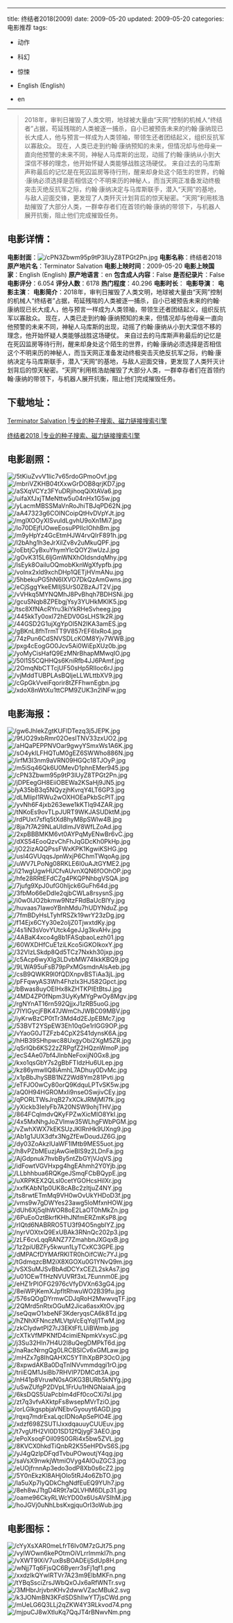 
---
title: 终结者2018(2009)
date: 2009-05-20
updated: 2009-05-20
categories: 电影推荐
tags:
- 动作
- 科幻
- 惊悚

- English (English)
- en
---


> 2018年，审判日摧毁了人类文明，地球被大量由“天网”控制的机械人“终结者”占据，苟延残喘的人类被逐一捕杀，自小已被预告未来的约翰·康纳现已长大成人，他与预言一样成为人类领袖，带领生还者团结起义，组织反抗军以寡敌众。 现在，人类已走到约翰·康纳预知的未来，但情况却与他母亲一直向他预警的未来不同，神秘人马库斯的出现，动摇了约翰·康纳从小到大深信不移的理念，他开始怀疑人类能够战胜这场硬仗。 来自过去的马库斯声称最后的记忆是在死囚监房等待行刑，醒来却身处这个陌生的世界，约翰·康纳必须选择是否相信这个不明来历的神秘人，而当天网正准备发动终极突击灭绝反抗军之际，约翰·康纳决定与马库斯联手，潜入“天网”的基地，与敌人迎面交锋，更发现了人类歼灭计划背后的惊天秘密。“天网”利用核浩劫摧毁了大部分人类，一群幸存者们在首领约翰·康纳的带领下，与机器人展开抗衡，阻止他们完成摧毁任务。

## **电影详情**：

**电影封面**：<img src="https://image.tmdb.org/t/p/w200/cPN3Zbwm95p9tP3lUyZ8TPGt2Pn.jpg" alt="/cPN3Zbwm95p9tP3lUyZ8TPGt2Pn.jpg" title="/cPN3Zbwm95p9tP3lUyZ8TPGt2Pn.jpg">
**电影名称**：终结者2018
**原产地片名**：Terminator Salvation
**电影上映时间**：2009-05-20
**电影上映国家**：English (English)
**原产地语言**：en
**包含成人内容**：False
**是否纪录片**：False
**电影评分**：6.054
**评分人数**：6178
**热门程度**：40.296
**电影时长**：
**电影导演**：
**电影主演**：
**电影简介**：2018年，审判日摧毁了人类文明，地球被大量由“天网”控制的机械人“终结者”占据，苟延残喘的人类被逐一捕杀，自小已被预告未来的约翰·康纳现已长大成人，他与预言一样成为人类领袖，带领生还者团结起义，组织反抗军以寡敌众。 现在，人类已走到约翰·康纳预知的未来，但情况却与他母亲一直向他预警的未来不同，神秘人马库斯的出现，动摇了约翰·康纳从小到大深信不移的理念，他开始怀疑人类能够战胜这场硬仗。 来自过去的马库斯声称最后的记忆是在死囚监房等待行刑，醒来却身处这个陌生的世界，约翰·康纳必须选择是否相信这个不明来历的神秘人，而当天网正准备发动终极突击灭绝反抗军之际，约翰·康纳决定与马库斯联手，潜入“天网”的基地，与敌人迎面交锋，更发现了人类歼灭计划背后的惊天秘密。“天网”利用核浩劫摧毁了大部分人类，一群幸存者们在首领约翰·康纳的带领下，与机器人展开抗衡，阻止他们完成摧毁任务。

## **下载地址**：
[Terminator Salvation |专业的种子搜索、磁力链接搜索引擎](https://movie.amd794.com:2083/?search=Terminator%20Salvation&ordering=&mode=match_phrase&page_size=10&page=1)

[终结者2018 |专业的种子搜索、磁力链接搜索引擎](https://movie.amd794.com:2083/?search=%E7%BB%88%E7%BB%93%E8%80%852018&ordering=&mode=match_phrase&page_size=10&page=1)
 

## **电影剧照**：
<img src="https://image.tmdb.org/t/p/original/5tKiuZvvV1lic7v65rdoGPmoOvf.jpg" alt="/5tKiuZvvV1lic7v65rdoGPmoOvf.jpg" title="/5tKiuZvvV1lic7v65rdoGPmoOvf.jpg"><img src="https://image.tmdb.org/t/p/original/mbriVZKHB04tXxwGrDOB8qrjKD7.jpg" alt="/mbriVZKHB04tXxwGrDOB8qrjKD7.jpg" title="/mbriVZKHB04tXxwGrDOB8qrjKD7.jpg"><img src="https://image.tmdb.org/t/p/original/aSXqVCYz3FYuDRjihoqQiXtAVa6.jpg" alt="/aSXqVCYz3FYuDRjihoqQiXtAVa6.jpg" title="/aSXqVCYz3FYuDRjihoqQiXtAVa6.jpg"><img src="https://image.tmdb.org/t/p/original/uifaXfJxjTMeNttw5u04nHx1G5w.jpg" alt="/uifaXfJxjTMeNttw5u04nHx1G5w.jpg" title="/uifaXfJxjTMeNttw5u04nHx1G5w.jpg"><img src="https://image.tmdb.org/t/p/original/yLacmMBSSMaVnRoJhiTBJqPD62N.jpg" alt="/yLacmMBSSMaVnRoJhiTBJqPD62N.jpg" title="/yLacmMBSSMaVnRoJhiTBJqPD62N.jpg"><img src="https://image.tmdb.org/t/p/original/aA47323g6COINCoipQtHvDVpYJt.jpg" alt="/aA47323g6COINCoipQtHvDVpYJt.jpg" title="/aA47323g6COINCoipQtHvDVpYJt.jpg"><img src="https://image.tmdb.org/t/p/original/mglXOOyXISvuIdLgvhU9oXn1Mi7.jpg" alt="/mglXOOyXISvuIdLgvhU9oXn1Mi7.jpg" title="/mglXOOyXISvuIdLgvhU9oXn1Mi7.jpg"><img src="https://image.tmdb.org/t/p/original/lo70DEjfUOweEosuPPIlcIOhhBm.jpg" alt="/lo70DEjfUOweEosuPPIlcIOhhBm.jpg" title="/lo70DEjfUOweEosuPPIlcIOhhBm.jpg"><img src="https://image.tmdb.org/t/p/original/m9yHpYz4GcEtmHJW4rvQIrF891h.jpg" alt="/m9yHpYz4GcEtmHJW4rvQIrF891h.jpg" title="/m9yHpYz4GcEtmHJW4rvQIrF891h.jpg"><img src="https://image.tmdb.org/t/p/original/l2bAhg1h3eJrXiIZv8v2uMkuQPF.jpg" alt="/l2bAhg1h3eJrXiIZv8v2uMkuQPF.jpg" title="/l2bAhg1h3eJrXiIZv8v2uMkuQPF.jpg"><img src="https://image.tmdb.org/t/p/original/oEbtjCyBxuYhymYlcQOY2lwUzJ.jpg" alt="/oEbtjCyBxuYhymYlcQOY2lwUzJ.jpg" title="/oEbtjCyBxuYhymYlcQOY2lwUzJ.jpg"><img src="https://image.tmdb.org/t/p/original/gOvK315L6ljGmWNXhOIdsndqMhy.jpg" alt="/gOvK315L6ljGmWNXhOIdsndqMhy.jpg" title="/gOvK315L6ljGmWNXhOIdsndqMhy.jpg"><img src="https://image.tmdb.org/t/p/original/lsEyk8OailuOQmobKknWgXfypfb.jpg" alt="/lsEyk8OailuOQmobKknWgXfypfb.jpg" title="/lsEyk8OailuOQmobKknWgXfypfb.jpg"><img src="https://image.tmdb.org/t/p/original/voInx2xld9xchDHp1QETjHVmANu.jpg" alt="/voInx2xld9xchDHp1QETjHVmANu.jpg" title="/voInx2xld9xchDHp1QETjHVmANu.jpg"><img src="https://image.tmdb.org/t/p/original/5hbekuPG5hN6IXVO7DkQzAmGwns.jpg" alt="/5hbekuPG5hN6IXVO7DkQzAmGwns.jpg" title="/5hbekuPG5hN6IXVO7DkQzAmGwns.jpg"><img src="https://image.tmdb.org/t/p/original/eCjSggYkeEMIIjSUrS0ZBzAJT2V.jpg" alt="/eCjSggYkeEMIIjSUrS0ZBzAJT2V.jpg" title="/eCjSggYkeEMIIjSUrS0ZBzAJT2V.jpg"><img src="https://image.tmdb.org/t/p/original/vVHkq5MYNQMhJ8PvBhqh7BDHSNi.jpg" alt="/vVHkq5MYNQMhJ8PvBhqh7BDHSNi.jpg" title="/vVHkq5MYNQMhJ8PvBhqh7BDHSNi.jpg"><img src="https://image.tmdb.org/t/p/original/gcuSNqb8ZPEbgjYsy3YUHkMKIK5.jpg" alt="/gcuSNqb8ZPEbgjYsy3YUHkMKIK5.jpg" title="/gcuSNqb8ZPEbgjYsy3YUHkMKIK5.jpg"><img src="https://image.tmdb.org/t/p/original/tsc8XfNAcRYru3kiYkRHeSvheeg.jpg" alt="/tsc8XfNAcRYru3kiYkRHeSvheeg.jpg" title="/tsc8XfNAcRYru3kiYkRHeSvheeg.jpg"><img src="https://image.tmdb.org/t/p/original/445kkTy0oxI72hEDV0GsLHS1k2R.jpg" alt="/445kkTy0oxI72hEDV0GsLHS1k2R.jpg" title="/445kkTy0oxI72hEDV0GsLHS1k2R.jpg"><img src="https://image.tmdb.org/t/p/original/44GSD2G1ujXgYpOl5N2lKA3amES.jpg" alt="/44GSD2G1ujXgYpOl5N2lKA3amES.jpg" title="/44GSD2G1ujXgYpOl5N2lKA3amES.jpg"><img src="https://image.tmdb.org/t/p/original/gBKnL8fhTrmTT9V857rEF6IxRo4.jpg" alt="/gBKnL8fhTrmTT9V857rEF6IxRo4.jpg" title="/gBKnL8fhTrmTT9V857rEF6IxRo4.jpg"><img src="https://image.tmdb.org/t/p/original/74zPun6CdSNVSDLcKOM8Yjv7WWB.jpg" alt="/74zPun6CdSNVSDLcKOM8Yjv7WWB.jpg" title="/74zPun6CdSNVSDLcKOM8Yjv7WWB.jpg"><img src="https://image.tmdb.org/t/p/original/pxg4cEogGO0Jcv5Ai0WiEpXUz0b.jpg" alt="/pxg4cEogGO0Jcv5Ai0WiEpXUz0b.jpg" title="/pxg4cEogGO0Jcv5Ai0WiEpXUz0b.jpg"><img src="https://image.tmdb.org/t/p/original/yoMyCisHafQ9EzMNrBhapMMwqIO.jpg" alt="/yoMyCisHafQ9EzMNrBhapMMwqIO.jpg" title="/yoMyCisHafQ9EzMNrBhapMMwqIO.jpg"><img src="https://image.tmdb.org/t/p/original/50l1S5CQHHQs6KniRfb4JJ6PAmf.jpg" alt="/50l1S5CQHHQs6KniRfb4JJ6PAmf.jpg" title="/50l1S5CQHHQs6KniRfb4JJ6PAmf.jpg"><img src="https://image.tmdb.org/t/p/original/2OmqNbCTTcjUF50sHp5RIIoc6rJ.jpg" alt="/2OmqNbCTTcjUF50sHp5RIIoc6rJ.jpg" title="/2OmqNbCTTcjUF50sHp5RIIoc6rJ.jpg"><img src="https://image.tmdb.org/t/p/original/vjMddTUBPLAsBQljeLLWLttbXV9.jpg" alt="/vjMddTUBPLAsBQljeLLWLttbXV9.jpg" title="/vjMddTUBPLAsBQljeLLWLttbXV9.jpg"><img src="https://image.tmdb.org/t/p/original/cGpGkVveiFqorir8tZFFhwnEgbn.jpg" alt="/cGpGkVveiFqorir8tZFFhwnEgbn.jpg" title="/cGpGkVveiFqorir8tZFFhwnEgbn.jpg"><img src="https://image.tmdb.org/t/p/original/xdoX8nWtXu1ttCPM9ZUK3n2INFw.jpg" alt="/xdoX8nWtXu1ttCPM9ZUK3n2INFw.jpg" title="/xdoX8nWtXu1ttCPM9ZUK3n2INFw.jpg">

## **电影海报**：
<img src="https://image.tmdb.org/t/p/original/gw6JhlekZgtKUFlDTezq3j5JEPK.jpg" alt="/gw6JhlekZgtKUFlDTezq3j5JEPK.jpg" title="/gw6JhlekZgtKUFlDTezq3j5JEPK.jpg"><img src="https://image.tmdb.org/t/p/original/9fJO29xbRmr02OesITNV33zxUO2.jpg" alt="/9fJO29xbRmr02OesITNV33zxUO2.jpg" title="/9fJO29xbRmr02OesITNV33zxUO2.jpg"><img src="https://image.tmdb.org/t/p/original/aHQaPEPPNVOar9gwyYSmxWs1A6K.jpg" alt="/aHQaPEPPNVOar9gwyYSmxWs1A6K.jpg" title="/aHQaPEPPNVOar9gwyYSmxWs1A6K.jpg"><img src="https://image.tmdb.org/t/p/original/sO4yklLFHQTuM0gEZ6SWWho886N.jpg" alt="/sO4yklLFHQTuM0gEZ6SWWho886N.jpg" title="/sO4yklLFHQTuM0gEZ6SWWho886N.jpg"><img src="https://image.tmdb.org/t/p/original/irfM3I3nm9aVRN09HGQc18TJOyP.jpg" alt="/irfM3I3nm9aVRN09HGQc18TJOyP.jpg" title="/irfM3I3nm9aVRN09HGQc18TJOyP.jpg"><img src="https://image.tmdb.org/t/p/original/m5iSq46Qk6U0MevD1phnEMer945.jpg" alt="/m5iSq46Qk6U0MevD1phnEMer945.jpg" title="/m5iSq46Qk6U0MevD1phnEMer945.jpg"><img src="https://image.tmdb.org/t/p/original/cPN3Zbwm95p9tP3lUyZ8TPGt2Pn.jpg" alt="/cPN3Zbwm95p9tP3lUyZ8TPGt2Pn.jpg" title="/cPN3Zbwm95p9tP3lUyZ8TPGt2Pn.jpg"><img src="https://image.tmdb.org/t/p/original/jDPEegGH8EiiOBEWa2KSaHj9JN5.jpg" alt="/jDPEegGH8EiiOBEWa2KSaHj9JN5.jpg" title="/jDPEegGH8EiiOBEWa2KSaHj9JN5.jpg"><img src="https://image.tmdb.org/t/p/original/yA35bB3q5NQyzjhKvrqY4LT6GP3.jpg" alt="/yA35bB3q5NQyzjhKvrqY4LT6GP3.jpg" title="/yA35bB3q5NQyzjhKvrqY4LT6GP3.jpg"><img src="https://image.tmdb.org/t/p/original/dLMlipI1RWu2wOXHOEaPkbScPlT.jpg" alt="/dLMlipI1RWu2wOXHOEaPkbScPlT.jpg" title="/dLMlipI1RWu2wOXHOEaPkbScPlT.jpg"><img src="https://image.tmdb.org/t/p/original/yvNh6F4jxb263ewe1kKTlq94ZAR.jpg" alt="/yvNh6F4jxb263ewe1kKTlq94ZAR.jpg" title="/yvNh6F4jxb263ewe1kKTlq94ZAR.jpg"><img src="https://image.tmdb.org/t/p/original/tNKoEs9ovTLpJURT9WKJASUDktM.jpg" alt="/tNKoEs9ovTLpJURT9WKJASUDktM.jpg" title="/tNKoEs9ovTLpJURT9WKJASUDktM.jpg"><img src="https://image.tmdb.org/t/p/original/rdPUxt7sflq5tXd8hyM8pSWlw4B.jpg" alt="/rdPUxt7sflq5tXd8hyM8pSWlw4B.jpg" title="/rdPUxt7sflq5tXd8hyM8pSWlw4B.jpg"><img src="https://image.tmdb.org/t/p/original/8ja7t7A29NLaUIdlmJV8WfLZoAd.jpg" alt="/8ja7t7A29NLaUIdlmJV8WfLZoAd.jpg" title="/8ja7t7A29NLaUIdlmJV8WfLZoAd.jpg"><img src="https://image.tmdb.org/t/p/original/2xpBBBMKM6vt0AYPqMyENwBr6vC.jpg" alt="/2xpBBBMKM6vt0AYPqMyENwBr6vC.jpg" title="/2xpBBBMKM6vt0AYPqMyENwBr6vC.jpg"><img src="https://image.tmdb.org/t/p/original/dXS54EooQzvChFhJqGDcKh0PkHp.jpg" alt="/dXS54EooQzvChFhJqGDcKh0PkHp.jpg" title="/dXS54EooQzvChFhJqGDcKh0PkHp.jpg"><img src="https://image.tmdb.org/t/p/original/jO22izAQQPssFWxKPK1KgwiKSHG.jpg" alt="/jO22izAQQPssFWxKPK1KgwiKSHG.jpg" title="/jO22izAQQPssFWxKPK1KgwiKSHG.jpg"><img src="https://image.tmdb.org/t/p/original/usI4GVUqqsJpnWxjP6ChmTWqoAg.jpg" alt="/usI4GVUqqsJpnWxjP6ChmTWqoAg.jpg" title="/usI4GVUqqsJpnWxjP6ChmTWqoAg.jpg"><img src="https://image.tmdb.org/t/p/original/uWV7LPoNg08RKLE6I0uAJtGYME2.jpg" alt="/uWV7LPoNg08RKLE6I0uAJtGYME2.jpg" title="/uWV7LPoNg08RKLE6I0uAJtGYME2.jpg"><img src="https://image.tmdb.org/t/p/original/i21wgUgwHUCfvAUvnXQN6fOOhOP.jpg" alt="/i21wgUgwHUCfvAUvnXQN6fOOhOP.jpg" title="/i21wgUgwHUCfvAUvnXQN6fOOhOP.jpg"><img src="https://image.tmdb.org/t/p/original/hfe28RRtEFdCZg4PKQPNhbgVSQA.jpg" alt="/hfe28RRtEFdCZg4PKQPNhbgVSQA.jpg" title="/hfe28RRtEFdCZg4PKQPNhbgVSQA.jpg"><img src="https://image.tmdb.org/t/p/original/7jufg9XpJ0ufG0hIjck6GuFh64d.jpg" alt="/7jufg9XpJ0ufG0hIjck6GuFh64d.jpg" title="/7jufg9XpJ0ufG0hIjck6GuFh64d.jpg"><img src="https://image.tmdb.org/t/p/original/3fbMo66eDdIe2qjbCWLa8rsysnS.jpg" alt="/3fbMo66eDdIe2qjbCWLa8rsysnS.jpg" title="/3fbMo66eDdIe2qjbCWLa8rsysnS.jpg"><img src="https://image.tmdb.org/t/p/original/i0w0IJO2bkmw9NtzFRdBaUcBlYy.jpg" alt="/i0w0IJO2bkmw9NtzFRdBaUcBlYy.jpg" title="/i0w0IJO2bkmw9NtzFRdBaUcBlYy.jpg"><img src="https://image.tmdb.org/t/p/original/huvaas7IawoYBnhMdu7hUDYNduZ.jpg" alt="/huvaas7IawoYBnhMdu7hUDYNduZ.jpg" title="/huvaas7IawoYBnhMdu7hUDYNduZ.jpg"><img src="https://image.tmdb.org/t/p/original/7fmBDyHsLTyhfRSZk19wrY23zDg.jpg" alt="/7fmBDyHsLTyhfRSZk19wrY23zDg.jpg" title="/7fmBDyHsLTyhfRSZk19wrY23zDg.jpg"><img src="https://image.tmdb.org/t/p/original/f14Ejx6CYy30e2oljZ0TjwxtdKy.jpg" alt="/f14Ejx6CYy30e2oljZ0TjwxtdKy.jpg" title="/f14Ejx6CYy30e2oljZ0TjwxtdKy.jpg"><img src="https://image.tmdb.org/t/p/original/4s1iN3sVovYUtck4geJJg3kvAHv.jpg" alt="/4s1iN3sVovYUtck4geJJg3kvAHv.jpg" title="/4s1iN3sVovYUtck4geJJg3kvAHv.jpg"><img src="https://image.tmdb.org/t/p/original/4ABaK4xco4g8b1FASqbaoLezh01.jpg" alt="/4ABaK4xco4g8b1FASqbaoLezh01.jpg" title="/4ABaK4xco4g8b1FASqbaoLezh01.jpg"><img src="https://image.tmdb.org/t/p/original/60WXDHfCuE1ziLKco5iGKOIkoxY.jpg" alt="/60WXDHfCuE1ziLKco5iGKOIkoxY.jpg" title="/60WXDHfCuE1ziLKco5iGKOIkoxY.jpg"><img src="https://image.tmdb.org/t/p/original/32VIzLSkdp8Qd5TCz7Nxkh30jxp.jpg" alt="/32VIzLSkdp8Qd5TCz7Nxkh30jxp.jpg" title="/32VIzLSkdp8Qd5TCz7Nxkh30jxp.jpg"><img src="https://image.tmdb.org/t/p/original/c5Acp6wyXIg3LDvbMW74IkkKBQ9.jpg" alt="/c5Acp6wyXIg3LDvbMW74IkkKBQ9.jpg" title="/c5Acp6wyXIg3LDvbMW74IkkKBQ9.jpg"><img src="https://image.tmdb.org/t/p/original/9LWA95uFsB79pPxMGsmdnAlsAeb.jpg" alt="/9LWA95uFsB79pPxMGsmdnAlsAeb.jpg" title="/9LWA95uFsB79pPxMGsmdnAlsAeb.jpg"><img src="https://image.tmdb.org/t/p/original/csB9QWKR9l0fQDXnpvBSTiAa3jL.jpg" alt="/csB9QWKR9l0fQDXnpvBSTiAa3jL.jpg" title="/csB9QWKR9l0fQDXnpvBSTiAa3jL.jpg"><img src="https://image.tmdb.org/t/p/original/pFFqwyAS3Wh4FhzIx3HJ582Gpct.jpg" alt="/pFFqwyAS3Wh4FhzIx3HJ582Gpct.jpg" title="/pFFqwyAS3Wh4FhzIx3HJ582Gpct.jpg"><img src="https://image.tmdb.org/t/p/original/bBwas8uyOEIHx8kZHTKPIEtBtsJ.jpg" alt="/bBwas8uyOEIHx8kZHTKPIEtBtsJ.jpg" title="/bBwas8uyOEIHx8kZHTKPIEtBtsJ.jpg"><img src="https://image.tmdb.org/t/p/original/4MD4ZP0fNpm3UyKyMYgPwOy8Mgv.jpg" alt="/4MD4ZP0fNpm3UyKyMYgPwOy8Mgv.jpg" title="/4MD4ZP0fNpm3UyKyMYgPwOy8Mgv.jpg"><img src="https://image.tmdb.org/t/p/original/rgNYnAT16rn592QjjxJ1zRB5uoG.jpg" alt="/rgNYnAT16rn592QjjxJ1zRB5uoG.jpg" title="/rgNYnAT16rn592QjjxJ1zRB5uoG.jpg"><img src="https://image.tmdb.org/t/p/original/7IYIGycjFBK47JWmChJWBC09MBV.jpg" alt="/7IYIGycjFBK47JWmChJWBC09MBV.jpg" title="/7IYIGycjFBK47JWmChJWBC09MBV.jpg"><img src="https://image.tmdb.org/t/p/original/iyKrwBzCP0tTr3Md4d2EJpEBMc7.jpg" alt="/iyKrwBzCP0tTr3Md4d2EJpEBMc7.jpg" title="/iyKrwBzCP0tTr3Md4d2EJpEBMc7.jpg"><img src="https://image.tmdb.org/t/p/original/53BVT2YSpEW3Eh10qGe1rIGG9OP.jpg" alt="/53BVT2YSpEW3Eh10qGe1rIGG9OP.jpg" title="/53BVT2YSpEW3Eh10qGe1rIGG9OP.jpg"><img src="https://image.tmdb.org/t/p/original/vYaoG0JTZFzb4CpX2S41dynsK6A.jpg" alt="/vYaoG0JTZFzb4CpX2S41dynsK6A.jpg" title="/vYaoG0JTZFzb4CpX2S41dynsK6A.jpg"><img src="https://image.tmdb.org/t/p/original/hHB39SHhpwc88UxgyObi2XgM5ZR.jpg" alt="/hHB39SHhpwc88UxgyObi2XgM5ZR.jpg" title="/hHB39SHhpwc88UxgyObi2XgM5ZR.jpg"><img src="https://image.tmdb.org/t/p/original/qSrIQb6KS22zZRPgfZ2HQznWmoP.jpg" alt="/qSrIQb6KS22zZRPgfZ2HQznWmoP.jpg" title="/qSrIQb6KS22zZRPgfZ2HQznWmoP.jpg"><img src="https://image.tmdb.org/t/p/original/ecS4Ae07bf4JlnbNeFoxijN0Gx8.jpg" alt="/ecS4Ae07bf4JlnbNeFoxijN0Gx8.jpg" title="/ecS4Ae07bf4JlnbNeFoxijN0Gx8.jpg"><img src="https://image.tmdb.org/t/p/original/kxo1qsGbY7s2gBbFTIdzHu6ULep.jpg" alt="/kxo1qsGbY7s2gBbFTIdzHu6ULep.jpg" title="/kxo1qsGbY7s2gBbFTIdzHu6ULep.jpg"><img src="https://image.tmdb.org/t/p/original/kz86ymwIlQ8iAmhL7ADhuy0DvMc.jpg" alt="/kz86ymwIlQ8iAmhL7ADhuy0DvMc.jpg" title="/kz86ymwIlQ8iAmhL7ADhuy0DvMc.jpg"><img src="https://image.tmdb.org/t/p/original/x1pBbJhySBB1NZ2Wd8Ym281Pvti.jpg" alt="/x1pBbJhySBB1NZ2Wd8Ym281Pvti.jpg" title="/x1pBbJhySBB1NZ2Wd8Ym281Pvti.jpg"><img src="https://image.tmdb.org/t/p/original/eTFJO0wCy80orQ9KdquLPTvSK5w.jpg" alt="/eTFJO0wCy80orQ9KdquLPTvSK5w.jpg" title="/eTFJO0wCy80orQ9KdquLPTvSK5w.jpg"><img src="https://image.tmdb.org/t/p/original/aQ0H94HGROMxIi9nseOSwjivCEy.jpg" alt="/aQ0H94HGROMxIi9nseOSwjivCEy.jpg" title="/aQ0H94HGROMxIi9nseOSwjivCEy.jpg"><img src="https://image.tmdb.org/t/p/original/qPORLTWsJrqB27xXCkJRMjMl7fk.jpg" alt="/qPORLTWsJrqB27xXCkJRMjMl7fk.jpg" title="/qPORLTWsJrqB27xXCkJRMjMl7fk.jpg"><img src="https://image.tmdb.org/t/p/original/yXickb3IelyFb7A20NSW9ohjTHV.jpg" alt="/yXickb3IelyFb7A20NSW9ohjTHV.jpg" title="/yXickb3IelyFb7A20NSW9ohjTHV.jpg"><img src="https://image.tmdb.org/t/p/original/864FCqlmdvQKyFPZwXicMIO8YkI.jpg" alt="/864FCqlmdvQKyFPZwXicMIO8YkI.jpg" title="/864FCqlmdvQKyFPZwXicMIO8YkI.jpg"><img src="https://image.tmdb.org/t/p/original/4x5MxNhgJoZVlmw35WLhgFWbPGM.jpg" alt="/4x5MxNhgJoZVlmw35WLhgFWbPGM.jpg" title="/4x5MxNhgJoZVlmw35WLhgFWbPGM.jpg"><img src="https://image.tmdb.org/t/p/original/vZwhXWX7kEKSUzJKIRnHk9UXng9.jpg" alt="/vZwhXWX7kEKSUzJKIRnHk9UXng9.jpg" title="/vZwhXWX7kEKSUzJKIRnHk9UXng9.jpg"><img src="https://image.tmdb.org/t/p/original/Ab1g1JUX3dfx3NgZfEwDoudJZ6G.jpg" alt="/Ab1g1JUX3dfx3NgZfEwDoudJZ6G.jpg" title="/Ab1g1JUX3dfx3NgZfEwDoudJZ6G.jpg"><img src="https://image.tmdb.org/t/p/original/dy03ZoAkzIUaWF1lMtb9MES5uot.jpg" alt="/dy03ZoAkzIUaWF1lMtb9MES5uot.jpg" title="/dy03ZoAkzIUaWF1lMtb9MES5uot.jpg"><img src="https://image.tmdb.org/t/p/original/h8vPZbMEuzjAwGieBlS9z2LDnFa.jpg" alt="/h8vPZbMEuzjAwGieBlS9z2LDnFa.jpg" title="/h8vPZbMEuzjAwGieBlS9z2LDnFa.jpg"><img src="https://image.tmdb.org/t/p/original/AjGdpnuk7hvbBy5ntZbGYjVJqVS.jpg" alt="/AjGdpnuk7hvbBy5ntZbGYjVJqVS.jpg" title="/AjGdpnuk7hvbBy5ntZbGYjVJqVS.jpg"><img src="https://image.tmdb.org/t/p/original/idFowtVGVHxpg4hgEAhmh2Y0Yjb.jpg" alt="/idFowtVGVHxpg4hgEAhmh2Y0Yjb.jpg" title="/idFowtVGVHxpg4hgEAhmh2Y0Yjb.jpg"><img src="https://image.tmdb.org/t/p/original/LLbhhbua6RQKgeJSmqFCbBQypE.jpg" alt="/LLbhhbua6RQKgeJSmqFCbBQypE.jpg" title="/LLbhhbua6RQKgeJSmqFCbBQypE.jpg"><img src="https://image.tmdb.org/t/p/original/uXRPKEX2QLsl0cetYGOHcsHilXr.jpg" alt="/uXRPKEX2QLsl0cetYGOHcsHilXr.jpg" title="/uXRPKEX2QLsl0cetYGOHcsHilXr.jpg"><img src="https://image.tmdb.org/t/p/original/xxfKAbN1p0UK8cABc2zItjuZ4NY.jpg" alt="/xxfKAbN1p0UK8cABc2zItjuZ4NY.jpg" title="/xxfKAbN1p0UK8cABc2zItjuZ4NY.jpg"><img src="https://image.tmdb.org/t/p/original/ts8rwtETmMq9VH0wOvUkYHDoD3f.jpg" alt="/ts8rwtETmMq9VH0wOvUkYHDoD3f.jpg" title="/ts8rwtETmMq9VH0wOvUkYHDoD3f.jpg"><img src="https://image.tmdb.org/t/p/original/vms9w7gDWYes23awg5loMfxnHOW.jpg" alt="/vms9w7gDWYes23awg5loMfxnHOW.jpg" title="/vms9w7gDWYes23awg5loMfxnHOW.jpg"><img src="https://image.tmdb.org/t/p/original/dUh6Xj5qIhWOR8oE2LaOT0hMkZn.jpg" alt="/dUh6Xj5qIhWOR8oE2LaOT0hMkZn.jpg" title="/dUh6Xj5qIhWOR8oE2LaOT0hMkZn.jpg"><img src="https://image.tmdb.org/t/p/original/6PuEoOztBkrfKHhJNfmERZmKsP8.jpg" alt="/6PuEoOztBkrfKHhJNfmERZmKsP8.jpg" title="/6PuEoOztBkrfKHhJNfmERZmKsP8.jpg"><img src="https://image.tmdb.org/t/p/original/rIQtd6NABRRO5TU3f94O5ngbIYZ.jpg" alt="/rIQtd6NABRRO5TU3f94O5ngbIYZ.jpg" title="/rIQtd6NABRRO5TU3f94O5ngbIYZ.jpg"><img src="https://image.tmdb.org/t/p/original/nyrVOXtxQ9ExUBAk3RNnQc202p3.jpg" alt="/nyrVOXtxQ9ExUBAk3RNnQc202p3.jpg" title="/nyrVOXtxQ9ExUBAk3RNnQc202p3.jpg"><img src="https://image.tmdb.org/t/p/original/zLF6cvLqqRANZ77ZmahbnJXGqxB.jpg" alt="/zLF6cvLqqRANZ77ZmahbnJXGqxB.jpg" title="/zLF6cvLqqRANZ77ZmahbnJXGqxB.jpg"><img src="https://image.tmdb.org/t/p/original/1z2piUBZFy5kwun1LyTCxKC3GPE.jpg" alt="/1z2piUBZFy5kwun1LyTCxKC3GPE.jpg" title="/1z2piUBZFy5kwun1LyTCxKC3GPE.jpg"><img src="https://image.tmdb.org/t/p/original/dMPACfDYMAfRKlTR0hOifCWc7YJ.jpg" alt="/dMPACfDYMAfRKlTR0hOifCWc7YJ.jpg" title="/dMPACfDYMAfRKlTR0hOifCWc7YJ.jpg"><img src="https://image.tmdb.org/t/p/original/tGdmqzcBM2iX8XGOXu0G1YNvQ9m.jpg" alt="/tGdmqzcBM2iX8XGOXu0G1YNvQ9m.jpg" title="/tGdmqzcBM2iX8XGOXu0G1YNvQ9m.jpg"><img src="https://image.tmdb.org/t/p/original/vSXSuMJSvBbAdDCYxCEZL2skAs7.jpg" alt="/vSXSuMJSvBbAdDCYxCEZL2skAs7.jpg" title="/vSXSuMJSvBbAdDCYxCEZL2skAs7.jpg"><img src="https://image.tmdb.org/t/p/original/u01OEwTfHzNVUVRf3xL7Eunnm0E.jpg" alt="/u01OEwTfHzNVUVRf3xL7Eunnm0E.jpg" title="/u01OEwTfHzNVUVRf3xL7Eunnm0E.jpg"><img src="https://image.tmdb.org/t/p/original/eHZ1rPlOFG2976cVfyDVXn63gG4.jpg" alt="/eHZ1rPlOFG2976cVfyDVXn63gG4.jpg" title="/eHZ1rPlOFG2976cVfyDVXn63gG4.jpg"><img src="https://image.tmdb.org/t/p/original/8eiWPjKemXJpfltRhwuWO2B39fu.jpg" alt="/8eiWPjKemXJpfltRhwuWO2B39fu.jpg" title="/8eiWPjKemXJpfltRhwuWO2B39fu.jpg"><img src="https://image.tmdb.org/t/p/original/576sQOgDYrmwCDJqRoH2MwwvqTF.jpg" alt="/576sQOgDYrmwCDJqRoH2MwwvqTF.jpg" title="/576sQOgDYrmwCDJqRoH2MwwvqTF.jpg"><img src="https://image.tmdb.org/t/p/original/2QMrd5nRtxOGuM2Jica6asxKtOv.jpg" alt="/2QMrd5nRtxOGuM2Jica6asxKtOv.jpg" title="/2QMrd5nRtxOGuM2Jica6asxKtOv.jpg"><img src="https://image.tmdb.org/t/p/original/seQqwO1xbeNF3KderyqsCA6k8Td.jpg" alt="/seQqwO1xbeNF3KderyqsCA6k8Td.jpg" title="/seQqwO1xbeNF3KderyqsCA6k8Td.jpg"><img src="https://image.tmdb.org/t/p/original/hZNhXFNnczMLVtpVcEqYqIj1TwM.jpg" alt="/hZNhXFNnczMLVtpVcEqYqIj1TwM.jpg" title="/hZNhXFNnczMLVtpVcEqYqIj1TwM.jpg"><img src="https://image.tmdb.org/t/p/original/zkCIydwtPl27rJ3EKtFfLUiBWmb.jpg" alt="/zkCIydwtPl27rJ3EKtFfLUiBWmb.jpg" title="/zkCIydwtPl27rJ3EKtFfLUiBWmb.jpg"><img src="https://image.tmdb.org/t/p/original/cXTkVfMPKNfD4cimiENpmkVxysC.jpg" alt="/cXTkVfMPKNfD4cimiENpmkVxysC.jpg" title="/cXTkVfMPKNfD4cimiENpmkVxysC.jpg"><img src="https://image.tmdb.org/t/p/original/j3Su32HIn7H4U2l8uQegDMPkT6d.jpg" alt="/j3Su32HIn7H4U2l8uQegDMPkT6d.jpg" title="/j3Su32HIn7H4U2l8uQegDMPkT6d.jpg"><img src="https://image.tmdb.org/t/p/original/naRacNrngQg0LRCBSlCv6xGMLaw.jpg" alt="/naRacNrngQg0LRCBSlCv6xGMLaw.jpg" title="/naRacNrngQg0LRCBSlCv6xGMLaw.jpg"><img src="https://image.tmdb.org/t/p/original/mHZx7g8IhQAHXC5YTIhXpBP3OcO.jpg" alt="/mHZx7g8IhQAHXC5YTIhXpBP3OcO.jpg" title="/mHZx7g8IhQAHXC5YTIhXpBP3OcO.jpg"><img src="https://image.tmdb.org/t/p/original/8xpwdAKBa0DqTnlNVvmmdqgi1rO.jpg" alt="/8xpwdAKBa0DqTnlNVvmmdqgi1rO.jpg" title="/8xpwdAKBa0DqTnlNVvmmdqgi1rO.jpg"><img src="https://image.tmdb.org/t/p/original/triiEQM1JsiBb7RHVlP7DMCdt3A.jpg" alt="/triiEQM1JsiBb7RHVlP7DMCdt3A.jpg" title="/triiEQM1JsiBb7RHVlP7DMCdt3A.jpg"><img src="https://image.tmdb.org/t/p/original/nH41p8VruwN0sAGKG3BURb5kNYg.jpg" alt="/nH41p8VruwN0sAGKG3BURb5kNYg.jpg" title="/nH41p8VruwN0sAGKG3BURb5kNYg.jpg"><img src="https://image.tmdb.org/t/p/original/uSwZUfgP2DVpL1FrUu1HNGNaiaA.jpg" alt="/uSwZUfgP2DVpL1FrUu1HNGNaiaA.jpg" title="/uSwZUfgP2DVpL1FrUu1HNGNaiaA.jpg"><img src="https://image.tmdb.org/t/p/original/6ksDQS5UaPcblm4dFf0coCXi7sl.jpg" alt="/6ksDQS5UaPcblm4dFf0coCXi7sl.jpg" title="/6ksDQS5UaPcblm4dFf0coCXi7sl.jpg"><img src="https://image.tmdb.org/t/p/original/zt7q3vfvAXktpFs8wsepMVrTziO.jpg" alt="/zt7q3vfvAXktpFs8wsepMVrTziO.jpg" title="/zt7q3vfvAXktpFs8wsepMVrTziO.jpg"><img src="https://image.tmdb.org/t/p/original/orLGlkgspbjaVNEbvGyouyt6AGD.jpg" alt="/orLGlkgspbjaVNEbvGyouyt6AGD.jpg" title="/orLGlkgspbjaVNEbvGyouyt6AGD.jpg"><img src="https://image.tmdb.org/t/p/original/rqxq7mdrExaLqcIDNoApSePlO4E.jpg" alt="/rqxq7mdrExaLqcIDNoApSePlO4E.jpg" title="/rqxq7mdrExaLqcIDNoApSePlO4E.jpg"><img src="https://image.tmdb.org/t/p/original/xdzf698ZSUTIJxxdqauuyCUUEuv.jpg" alt="/xdzf698ZSUTIJxxdqauuyCUUEuv.jpg" title="/xdzf698ZSUTIJxxdqauuyCUUEuv.jpg"><img src="https://image.tmdb.org/t/p/original/t7vgUfH2VI0D1SD12fQjygF3AEO.jpg" alt="/t7vgUfH2VI0D1SD12fQjygF3AEO.jpg" title="/t7vgUfH2VI0D1SD12fQjygF3AEO.jpg"><img src="https://image.tmdb.org/t/p/original/ePoXsoqFOil09S0GRi4x5bw5ZVL.jpg" alt="/ePoXsoqFOil09S0GRi4x5bw5ZVL.jpg" title="/ePoXsoqFOil09S0GRi4x5bw5ZVL.jpg"><img src="https://image.tmdb.org/t/p/original/8KVCX0hkdTiQnbR2K55eHPDvS6S.jpg" alt="/8KVCX0hkdTiQnbR2K55eHPDvS6S.jpg" title="/8KVCX0hkdTiQnbR2K55eHPDvS6S.jpg"><img src="https://image.tmdb.org/t/p/original/yJ4gQzIpDFqdTvbuPOwoutjY4qg.jpg" alt="/yJ4gQzIpDFqdTvbuPOwoutjY4qg.jpg" title="/yJ4gQzIpDFqdTvbuPOwoutjY4qg.jpg"><img src="https://image.tmdb.org/t/p/original/saVsX9nwkjWtmiOVyg4AlOuZGC3.jpg" alt="/saVsX9nwkjWtmiOVyg4AlOuZGC3.jpg" title="/saVsX9nwkjWtmiOVyg4AlOuZGC3.jpg"><img src="https://image.tmdb.org/t/p/original/eUOjfrnnAp3edo3odP8Xb0s6cZ2.jpg" alt="/eUOjfrnnAp3edo3odP8Xb0s6cZ2.jpg" title="/eUOjfrnnAp3edo3odP8Xb0s6cZ2.jpg"><img src="https://image.tmdb.org/t/p/original/5Y0nEkzKl8AHjOlo5tRJ4o6ZbTO.jpg" alt="/5Y0nEkzKl8AHjOlo5tRJ4o6ZbTO.jpg" title="/5Y0nEkzKl8AHjOlo5tRJ4o6ZbTO.jpg"><img src="https://image.tmdb.org/t/p/original/la5uXp7IyQDkChgNdfEuEQ9YUh7.jpg" alt="/la5uXp7IyQDkChgNdfEuEQ9YUh7.jpg" title="/la5uXp7IyQDkChgNdfEuEQ9YUh7.jpg"><img src="https://image.tmdb.org/t/p/original/8eh8wJTtgD4R9t7aQLVHM6DLp31.jpg" alt="/8eh8wJTtgD4R9t7aQLVHM6DLp31.jpg" title="/8eh8wJTtgD4R9t7aQLVHM6DLp31.jpg"><img src="https://image.tmdb.org/t/p/original/oame96CkyRLWcYD00x6UsAVSIhM.jpg" alt="/oame96CkyRLWcYD00x6UsAVSIhM.jpg" title="/oame96CkyRLWcYD00x6UsAVSIhM.jpg"><img src="https://image.tmdb.org/t/p/original/hoJGVj0uNhLbsKxgjquOrI3oWub.jpg" alt="/hoJGVj0uNhLbsKxgjquOrI3oWub.jpg" title="/hoJGVj0uNhLbsKxgjquOrI3oWub.jpg">

## **电影图标**：
<img src="https://image.tmdb.org/t/p/original/cYyXsXAR0meLfrT6Iv0M7zGJt75.png" alt="/cYyXsXAR0meLfrT6Iv0M7zGJt75.png" title="/cYyXsXAR0meLfrT6Iv0M7zGJt75.png"><img src="https://image.tmdb.org/t/p/original/vylWOwn6kePOtmOiVLrrlmmkI7h.png" alt="/vylWOwn6kePOtmOiVLrrlmmkI7h.png" title="/vylWOwn6kePOtmOiVLrrlmmkI7h.png"><img src="https://image.tmdb.org/t/p/original/vXWT9lXiV7uxBsBOADEijSdUp8H.png" alt="/vXWT9lXiV7uxBsBOADEijSdUp8H.png" title="/vXWT9lXiV7uxBsBOADEijSdUp8H.png"><img src="https://image.tmdb.org/t/p/original/wNjj7Tq6FjsQC6Byerr3sFj1qf1.png" alt="/wNjj7Tq6FjsQC6Byerr3sFj1qf1.png" title="/wNjj7Tq6FjsQC6Byerr3sFj1qf1.png"><img src="https://image.tmdb.org/t/p/original/xxdzlkQYwlRTVr7A23m9ElbMKFn.png" alt="/xxdzlkQYwlRTVr7A23m9ElbMKFn.png" title="/xxdzlkQYwlRTVr7A23m9ElbMKFn.png"><img src="https://image.tmdb.org/t/p/original/tYBqSsciZrsJWbQxOJx6aRfWNTr.svg" alt="/tYBqSsciZrsJWbQxOJx6aRfWNTr.svg" title="/tYBqSsciZrsJWbQxOJx6aRfWNTr.svg"><img src="https://image.tmdb.org/t/p/original/3MHbrJrjvbnKHv2dwwVZacMBuk2.svg" alt="/3MHbrJrjvbnKHv2dwwVZacMBuk2.svg" title="/3MHbrJrjvbnKHv2dwwVZacMBuk2.svg"><img src="https://image.tmdb.org/t/p/original/k3JONmBN3KFdSDShIlwYT7jsCWd.png" alt="/k3JONmBN3KFdSDShIlwYT7jsCWd.png" title="/k3JONmBN3KFdSDShIlwYT7jsCWd.png"><img src="https://image.tmdb.org/t/p/original/mUeLG6Q3LLj2qZKW4Y3RLkvod74.png" alt="/mUeLG6Q3LLj2qZKW4Y3RLkvod74.png" title="/mUeLG6Q3LLj2qZKW4Y3RLkvod74.png"><img src="https://image.tmdb.org/t/p/original/mjpuCJ8wXtluKq7QqJT4rBNwvNm.png" alt="/mjpuCJ8wXtluKq7QqJT4rBNwvNm.png" title="/mjpuCJ8wXtluKq7QqJT4rBNwvNm.png">
